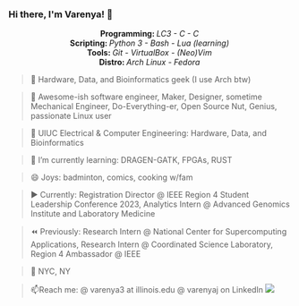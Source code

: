 ### Hi there, I'm Varenya! 👋

<!--
**VarenyaJ/VarenyaJ** is a ✨ _special_ ✨ repository because its `README.md` (this file) appears on your GitHub profile.

Here are some ideas to get you started:

- 🔭 I’m currently working on ...
- 🌱 I’m currently learning ...
- 👯 I’m looking to collaborate on ...
- 🤔 I’m looking for help with ...
- 💬 Ask me about ...
- 📫 How to reach me: ...
- 😄 Pronouns: ...
- ⚡ Fun fact: ...
-->

<!-- Profile -->
<p align="center">
  <b> Programming: </b><i> LC3 - C - C </i><br>
  <b> Scripting: </b><i> Python 3 - Bash - Lua (learning) </i><br>
  <b> Tools: </b><i> Git - VirtualBox - (Neo)Vim </i><br>
  <b> Distro: </b><i> Arch Linux - Fedora </i>
</p>

> 🔗 Hardware, Data, and Bioinformatics geek (I use Arch btw)

> 💬 Awesome-ish software engineer, Maker, Designer, sometime Mechanical Engineer, Do-Everything-er, Open Source Nut, Genius, passionate Linux user

> 🍄 UIUC Electrical & Computer Engineering: Hardware, Data, and Bioinformatics

> 🌱 I’m currently learning: DRAGEN-GATK, FPGAs, RUST

> 😄 Joys: badminton, comics, cooking w/fam   

> ▶️ Currently: Registration Director @ IEEE Region 4 Student Leadership Conference 2023, Analytics Intern @ Advanced Genomics Institute and Laboratory Medicine   

> ⏪ Previously: Research Intern @ National Center for Supercomputing Applications, Research Intern @ Coordinated Science Laboratory, Region 4 Ambassador @ IEEE  

> 📍 NYC, NY   

> 📫Reach me: @ varenya3 at illinois.edu @ varenyaj on LinkedIn 
<img src="https://media1.tenor.com/images/c431dd7de99862ddb61c5d5f6d56041c/tenor.gif?itemid=18636675"></img>
